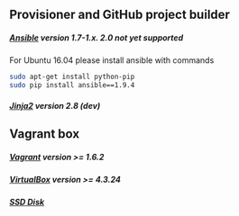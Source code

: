 ## Provisioner and GitHub project builder
##### [Ansible](http://docs.ansible.com/ansible/intro_installation.html#installation) version 1.7-1.x. 2.0 not yet supported

For Ubuntu 16.04 please install ansible with commands

```sh
sudo apt-get install python-pip
sudo pip install ansible==1.9.4
```

##### [Jinja2](http://jinja.pocoo.org/) version 2.8 (dev)

## Vagrant box
##### [Vagrant](https://www.vagrantup.com/downloads.html) version >= 1.6.2
##### [VirtualBox](https://www.virtualbox.org/wiki/Downloads) version >= 4.3.24
##### [SSD Disk](https://en.wikipedia.org/wiki/Solid-state_drive)
